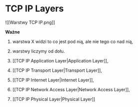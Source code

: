 # TCP IP Layers

![[Warstwy TCP IP.png]]

**Ważne**
1. warstwa X widzi to co jest pod nią, ale nie tego co nad nią,
2. warstwy liczymy od dołu.

1. [[TCP IP Application Layer|Application Layer]],
2. [[TCP IP Transport Layer|Transport Layer]],
3. [[TCP IP Internet Layer|Internet Layer]],
4. [[TCP IP Network Access Layer|Network Access Layer]],
5. [[TCP IP Physical Layer|Physical Layer]]